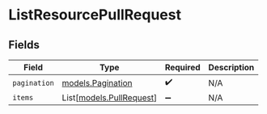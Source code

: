 # ListResourcePullRequest


## Fields

| Field                                                | Type                                                 | Required                                             | Description                                          |
| ---------------------------------------------------- | ---------------------------------------------------- | ---------------------------------------------------- | ---------------------------------------------------- |
| `pagination`                                         | [models.Pagination](../models/pagination.md)         | :heavy_check_mark:                                   | N/A                                                  |
| `items`                                              | List[[models.PullRequest](../models/pullrequest.md)] | :heavy_minus_sign:                                   | N/A                                                  |